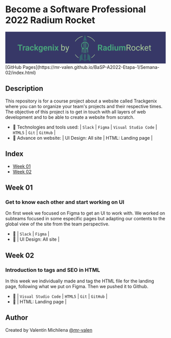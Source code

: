 # Become a Software Professional 2022 Radium Rocket
<div align="center"><img src="./Semana-02/img/logo.png"></div>
[GitHub Pages](https://mr-valen.github.io/BaSP-A2022-Etapa-1/Semana-02/index.html)

## Description
 This repository is for a course project about a website called Trackgenix where you can to organize your team's projects and their respective times. The objective of this project is to get in touch with all layers of web development and to be able to create a website from scratch.
 * 🧰 Technologies and tools used: | `Slack` | `Figma` | `Visual Studio Code` | `HTML5` | `Git` | `GitHub` |
 * 🔨 Advance on website: | UI Design: All site | HTML: Landing page |

## Index
* [Week 01](#week-01)
* [Week 02](#week-02)

## Week 01 
### Get to know each other and start working on UI
 On first week we focused on Figma to get an UI to work with. We worked on subteams focused in some especific pages but adapting our contents to the global view of the site from the team perspective.
 * 🧰 | `Slack` | `Figma` |
 * 🔨 | UI Design: All site |

## Week 02 
### Introduction to tags and SEO in HTML
 In this week we individually made and tag the HTML file for the landing page, following what we put on Figma. Then we pushed it to Github.
 * 🧰 | `Visual Studio Code` | `HTML5` | `Git` | `GitHub` |
 * 🔨 | HTML: Landing page |

 ## Author
 Created by Valentín Michilena [@mr-valen](https://github.com/mr-valen)